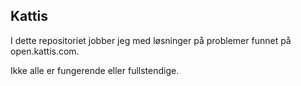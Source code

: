 ## Kattis

I dette repositoriet jobber jeg med løsninger på problemer funnet på open.kattis.com.

Ikke alle er fungerende eller fullstendige. 
